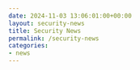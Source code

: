 ```yaml
---
date: 2024-11-03 13:06:01:00+00:00
layout: security-news
title: Security News
permalink: /security-news
categories:
- news
---
```

